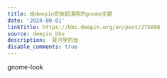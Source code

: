 ```yaml
---
title: 给deepin安装超漂亮的gnome主题
date: '2024-08-01'
linkTitle: https://bbs.deepin.org/en/post/275898
source: deepin_bbs
description:  星河里的龙 
disable_comments: true
---
```

gnome-look
